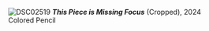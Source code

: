 ![DSC02519](https://github.com/user-attachments/assets/c45cf705-9aa0-435f-84ae-8e7fa632f9e5)
***This Piece is Missing Focus*** (Cropped), 2024  
Colored Pencil
